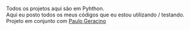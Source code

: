 Todos os projetos aqui são em Pyhthon.
<br>
Aqui eu posto todos os meus códigos que eu estou utilizando / testando.
<br>
Projeto em conjunto com <a href="https://github.com/PauloGeracino">Paulo Geracino</a>